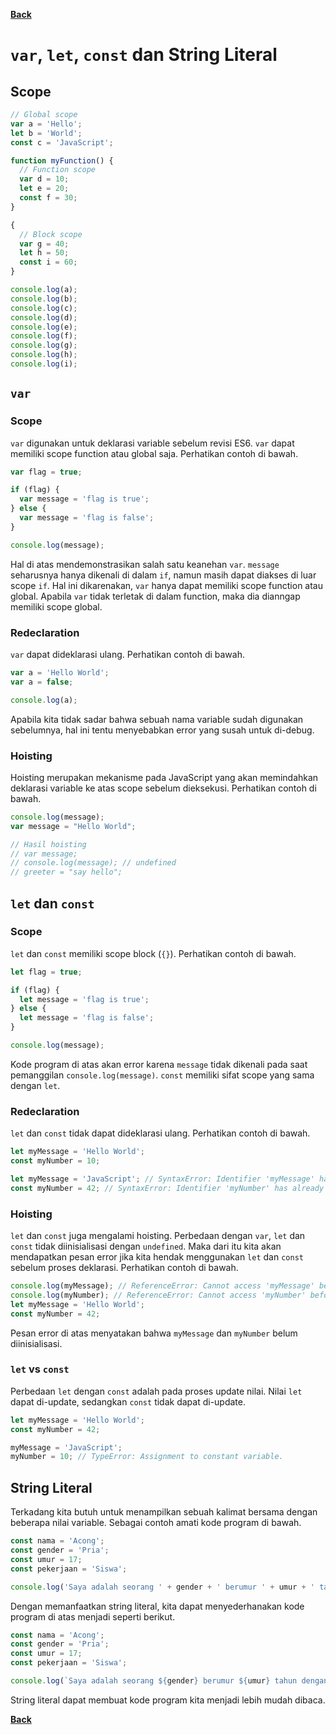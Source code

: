 [**Back**](./es6-variables-nested-party-process-argv-arrow-function.md)

# `var`, `let`, `const` dan String Literal

## Scope

```javascript
// Global scope
var a = 'Hello';
let b = 'World';
const c = 'JavaScript';

function myFunction() {
  // Function scope
  var d = 10;
  let e = 20;
  const f = 30;
}

{
  // Block scope
  var g = 40;
  let h = 50;
  const i = 60;
}

console.log(a);
console.log(b);
console.log(c);
console.log(d);
console.log(e);
console.log(f);
console.log(g);
console.log(h);
console.log(i);
```

## `var`

### Scope

`var` digunakan untuk deklarasi variable sebelum revisi ES6. `var` dapat memiliki scope function atau global saja. Perhatikan contoh di bawah.

```javascript
var flag = true;

if (flag) {
  var message = 'flag is true';
} else {
  var message = 'flag is false';
}

console.log(message);
```

Hal di atas mendemonstrasikan salah satu keanehan `var`. `message` seharusnya hanya dikenali di dalam `if`, namun masih dapat diakses di luar scope `if`. Hal ini dikarenakan, `var` hanya dapat memiliki scope function atau global. Apabila `var` tidak terletak di dalam function, maka dia dianngap memiliki scope global.

### Redeclaration

`var` dapat dideklarasi ulang. Perhatikan contoh di bawah.

```javascript
var a = 'Hello World';
var a = false;

console.log(a);
```

Apabila kita tidak sadar bahwa sebuah nama variable sudah digunakan sebelumnya, hal ini tentu menyebabkan error yang susah untuk di-debug.

### Hoisting

Hoisting merupakan mekanisme pada JavaScript yang akan memindahkan deklarasi variable ke atas scope sebelum dieksekusi. Perhatikan contoh di bawah.

```javascript
console.log(message);
var message = "Hello World";

// Hasil hoisting
// var message;
// console.log(message); // undefined
// greeter = "say hello";
```

## `let` dan `const`

### Scope

`let` dan `const` memiliki scope block (`{}`). Perhatikan contoh di bawah.

```javascript
let flag = true;

if (flag) {
  let message = 'flag is true';
} else {
  let message = 'flag is false';
}

console.log(message);
```

Kode program di atas akan error karena `message` tidak dikenali pada saat pemanggilan `console.log(message)`. `const` memiliki sifat scope yang sama dengan `let`.

### Redeclaration

`let` dan `const` tidak dapat dideklarasi ulang. Perhatikan contoh di bawah.

```javascript
let myMessage = 'Hello World';
const myNumber = 10;

let myMessage = 'JavaScript'; // SyntaxError: Identifier 'myMessage' has already been declared
const myNumber = 42; // SyntaxError: Identifier 'myNumber' has already been declared
```

### Hoisting

`let` dan `const` juga mengalami hoisting. Perbedaan dengan `var`, `let` dan `const` tidak diinisialisasi dengan `undefined`. Maka dari itu kita akan mendapatkan pesan error jika kita hendak menggunakan `let` dan `const` sebelum proses deklarasi. Perhatikan contoh di bawah.

```javascript
console.log(myMessage); // ReferenceError: Cannot access 'myMessage' before initialization
console.log(myNumber); // ReferenceError: Cannot access 'myNumber' before initialization
let myMessage = 'Hello World';
const myNumber = 42;
```

Pesan error di atas menyatakan bahwa `myMessage` dan `myNumber` belum diinisialisasi.

### `let` vs `const`

Perbedaan `let` dengan `const` adalah pada proses update nilai. Nilai `let` dapat di-update, sedangkan `const` tidak dapat di-update.

```javascript
let myMessage = 'Hello World';
const myNumber = 42;

myMessage = 'JavaScript';
myNumber = 10; // TypeError: Assignment to constant variable.
```

## String Literal

Terkadang kita butuh untuk menampilkan sebuah kalimat bersama dengan beberapa nilai variable. Sebagai contoh amati kode program di bawah.

```javascript
const nama = 'Acong';
const gender = 'Pria';
const umur = 17;
const pekerjaan = 'Siswa';

console.log('Saya adalah seorang ' + gender + ' berumur ' + umur + ' tahun dengan nama ' +  nama + '. Saya adalah seorang ' + pekerjaan + '.');
```

Dengan memanfaatkan string literal, kita dapat menyederhanakan kode program di atas menjadi seperti berikut.

```javascript
const nama = 'Acong';
const gender = 'Pria';
const umur = 17;
const pekerjaan = 'Siswa';

console.log(`Saya adalah seorang ${gender} berumur ${umur} tahun dengan nama ${nama}. Saya adalah seorang ${pekerjaan}.`);
```

String literal dapat membuat kode program kita menjadi lebih mudah dibaca.

[**Back**](./es6-variables-nested-party-process-argv-arrow-function.md)